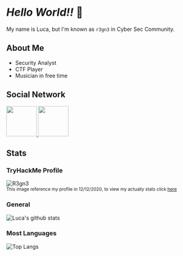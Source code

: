 # *Hello World!!* :tada:	
My name is Luca, but I'm known as ``r3gn3`` in Cyber Sec Community.

## About Me
- Security Analyst
- CTF Player
- Musician in free time

## Social Network
<div style="justify-content:center">
  <a href=https://www.linkedin.com/in/luca-ribeiro>
    <img src=https://user-images.githubusercontent.com/45595378/102016978-a88ed180-3d42-11eb-9d8f-8984c9e308e7.png widht=80px height=80px>
   </a>
   <a href=https://medium.com/@r3gn3>
    <img src=https://user-images.githubusercontent.com/45595378/102016940-5e0d5500-3d42-11eb-843b-abaa7cf40beb.png widht=80px height=80px>
   </a>
</div>

## Stats
### TryHackMe Profile
![R3gn3](https://user-images.githubusercontent.com/45595378/102015624-7af25a00-3d3b-11eb-8060-db80cb699ce0.png)
</br>
<sup>This image reference my profile in 12/12/2020, to view my actually stats click <a href=https://tryhackme.com/p/R3gn3>here</a></sub>
### General
![Luca's github stats](https://github-readme-stats.vercel.app/api?username=LucaRibeiro&show_icons=true&theme=synthwave)
### Most Languages
![Top Langs](https://github-readme-stats.vercel.app/api/top-langs/?username=LucaRibeiro&layout=compact)

